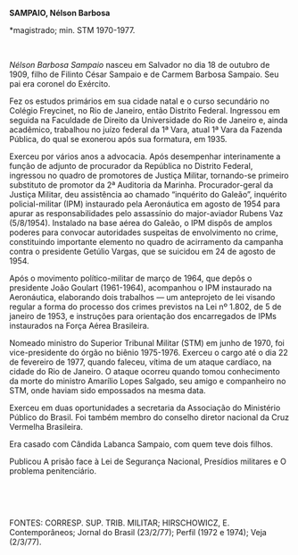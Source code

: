 **SAMPAIO, Nélson Barbosa**

\*magistrado; min. STM 1970-1977.

 

*Nélson Barbosa Sampaio* nasceu em Salvador no dia 18 de outubro de
1909, filho de Filinto César Sampaio e de Carmem Barbosa Sampaio. Seu
pai era coronel do Exército.

Fez os estudos primários em sua cidade natal e o curso secundário no
Colégio Freycinet, no Rio de Janeiro, então Distrito Federal. Ingressou
em seguida na Faculdade de Direito da Universidade do Rio de Janeiro e,
ainda acadêmico, trabalhou no juízo federal da 1ª Vara, atual 1ª Vara da
Fazenda Pública, do qual se exonerou após sua formatura, em 1935.

Exerceu por vários anos a advocacia. Após desempenhar interinamente a
função de adjunto de procurador da República no Distrito Federal,
ingressou no quadro de promotores de Justiça Militar, tornando-se
primeiro substituto de promotor da 2ª Auditoria da Marinha.
Procurador-geral da Justiça Militar, deu assistência ao chamado
“inquérito do Galeão”, inquérito policial-militar (IPM) instaurado pela
Aeronáutica em agosto de 1954 para apurar as responsabilidades pelo
assassínio do major-aviador Rubens Vaz (5/8/1954). Instalado na base
aérea do Galeão, o IPM dispôs de amplos poderes para convocar
autoridades suspeitas de envolvimento no crime, constituindo importante
elemento no quadro de acirramento da campanha contra o presidente
Getúlio Vargas, que se suicidou em 24 de agosto de 1954.

Após o movimento político-militar de março de 1964, que depôs o
presidente João Goulart (1961-1964), acompanhou o IPM instaurado na
Aeronáutica, elaborando dois trabalhos — um anteprojeto de lei visando
regular a forma do processo dos crimes previstos na Lei nº 1.802, de 5
de janeiro de 1953, e instruções para orientação dos encarregados de
IPMs instaurados na Força Aérea Brasileira.

Nomeado ministro do Superior Tribunal Militar (STM) em junho de 1970,
foi vice-presidente do órgão no biênio 1975-1976. Exerceu o cargo até o
dia 22 de fevereiro de 1977, quando faleceu, vítima de um ataque
cardíaco, na cidade do Rio de Janeiro. O ataque ocorreu quando tomou
conhecimento da morte do ministro Amarílio Lopes Salgado, seu amigo e
companheiro no STM, onde haviam sido empossados na mesma data.

Exerceu em duas oportunidades a secretaria da Associação do Ministério
Público do Brasil. Foi também membro do conselho diretor nacional da
Cruz Vermelha Brasileira.

Era casado com Cândida Labanca Sampaio, com quem teve dois filhos.

Publicou A prisão face à Lei de Segurança Nacional, Presídios militares
e O problema penitenciário.

 

 

FONTES: CORRESP. SUP. TRIB. MILITAR; HIRSCHOWICZ, E. Contemporâneos;
Jornal do Brasil (23/2/77); Perfil (1972 e 1974); Veja (2/3/77).

 
